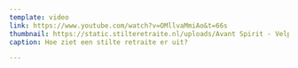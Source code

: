 ```yaml
---
template: video
link: https://www.youtube.com/watch?v=OMllvaMmiAo&t=66s
thumbnail: https://static.stilteretraite.nl/uploads/Avant Spirit - Velp 1.jpg
caption: Hoe ziet een stilte retraite er uit?

---
```

